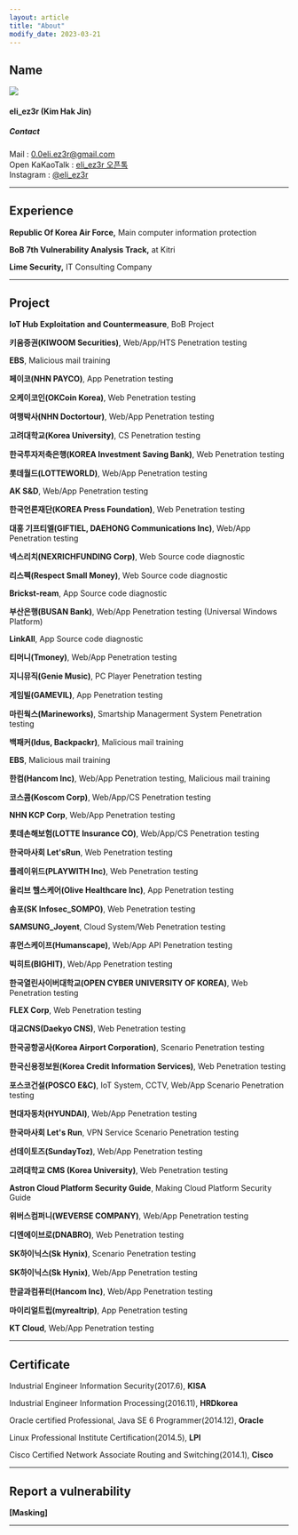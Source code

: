 ```yaml
---
layout: article
title: "About"
modify_date: 2023-03-21
---
```


## Name

<div class="item">
  <div class="item__image">
    <img class="image image--md" src="https://eliez3r.synology.me/assets/profile/me_2021.jpeg"/>
  </div>
  <div class="item__content">
    <div class="item__header">
      <h4>eli_ez3r (Kim Hak Jin)</h4>
        <h5>Contact</h5>
      <i class="fas fa-envelope"></i> Mail : <a href="mailto:0.0eli.ez3r@gmail.com" target=_blank>0.0eli.ez3r@gmail.com</a><br>
      <i class="fas fa-comments"></i> Open KaKaoTalk : <a href="https://open.kakao.com/o/sVU369mb" target=_blank>eli_ez3r 오픈톡</a><br>
      <i class="fab fa-instagram"></i> Instagram : <a href="https://www.instagram.com/eli_ez3r" target=_blank>@eli_ez3r</a><br>
      </div>
    </div>
</div>

-----

## Experience

**Republic Of Korea Air Force,** Main computer information protection

**BoB 7th Vulnerability Analysis Track,** at Kitri

**Lime Security,** IT Consulting Company

------

## Project

**IoT Hub Exploitation and Countermeasure**, BoB Project

**키움증권(KIWOOM Securities)**, Web/App/HTS Penetration testing

**EBS**, Malicious mail training

**페이코(NHN PAYCO)**, App Penetration testing

**오케이코인(OKCoin Korea)**, Web Penetration testing

**여행박사(NHN Doctortour)**, Web/App Penetration testing

**고려대학교(Korea University)**, CS Penetration testing

**한국투자저축은행(KOREA Investment Saving Bank)**, Web Penetration testing

**롯데월드(LOTTEWORLD)**, Web/App Penetration testing

**AK S&D**, Web/App Penetration testing

**한국언론재단(KOREA Press Foundation)**, Web Penetration testing

**대홍 기프티엘(GIFTIEL, DAEHONG Communications Inc)**, Web/App Penetration testing

**넥스리치(NEXRICHFUNDING Corp)**, Web Source code diagnostic

**리스펙(Respect Small Money)**, Web Source code diagnostic

**Brickst-ream**, App Source code diagnostic

**부산은행(BUSAN Bank)**, Web/App Penetration testing (Universal Windows Platform)

**LinkAll**, App Source code diagnostic

**티머니(Tmoney)**, Web/App Penetration testing

**지니뮤직(Genie Music)**, PC Player Penetration testing

**게임빌(GAMEVIL)**, App Penetration testing

**마린웍스(Marineworks)**, Smartship Managerment System Penetration testing

**백패커(Idus, Backpackr)**, Malicious mail training

**EBS**, Malicious mail training

**한컴(Hancom Inc)**, Web/App Penetration testing, Malicious mail training

**코스콤(Koscom Corp)**, Web/App/CS Penetration testing

**NHN KCP Corp**, Web/App Penetration testing

**롯데손해보험(LOTTE Insurance CO)**, Web/App/CS Penetration testing

**한국마사회 Let'sRun**, Web Penetration testing

**플레이위드(PLAYWITH Inc)**, Web Penetration testing

**올리브 헬스케어(Olive Healthcare Inc)**, App Penetration testing

**솜포(SK Infosec_SOMPO)**,  Web Penetration testing

**SAMSUNG_Joyent**,  Cloud System/Web Penetration testing

**휴먼스케이프(Humanscape)**,  Web/App API Penetration testing

**빅히트(BIGHIT)**,  Web/App Penetration testing

**한국열린사이버대학교(OPEN CYBER UNIVERSITY OF KOREA)**,  Web Penetration testing

**FLEX Corp**,  Web Penetration testing

**대교CNS(Daekyo CNS)**,  Web Penetration testing

**한국공항공사(Korea Airport Corporation)**,  Scenario Penetration testing

**한국신용정보원(Korea Credit Information Services)**,  Web Penetration testing

**포스코건설(POSCO E&C)**,  IoT System, CCTV, Web/App Scenario Penetration testing

**현대자동차(HYUNDAI)**,  Web/App Penetration testing

**한국마사회 Let's Run**,  VPN Service Scenario Penetration testing

**선데이토즈(SundayToz)**,  Web/App Penetration testing

**고려대학교 CMS (Korea University)**,  Web Penetration testing

**Astron Cloud Platform Security Guide**,  Making Cloud Platform Security Guide

**위버스컴퍼니(WEVERSE COMPANY)**,  Web/App Penetration testing

**디엔에이브로(DNABRO)**,  Web Penetration testing

**SK하이닉스(Sk Hynix)**,  Scenario Penetration testing

**SK하이닉스(Sk Hynix)**, Web/App Penetration testing

**한글과컴퓨터(Hancom Inc)**, Web/App Penetration testing

**마이리얼트립(myrealtrip)**, App Penetration testing

**KT Cloud**, Web/App Penetration testing

------

## Certificate

Industrial Engineer Information Security(2017.6), **KISA**

Industrial Engineer Information Processing(2016.11), **HRDkorea**

Oracle certified Professional, Java SE 6 Programmer(2014.12), **Oracle**

Linux Professional Institute Certification(2014.5), **LPI**

Cisco Certified Network Associate Routing and Switching(2014.1), **Cisco**

-----

## Report a vulnerability

**[Masking]**

-----